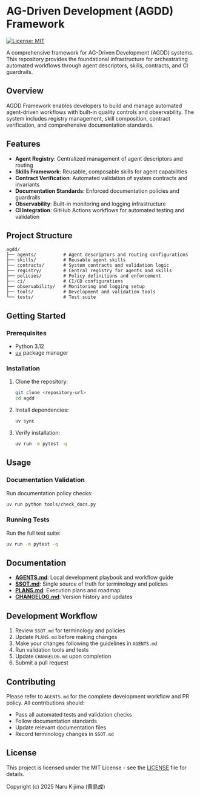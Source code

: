 # AG-Driven Development (AGDD) Framework

[![License: MIT](https://img.shields.io/badge/License-MIT-yellow.svg)](./LICENSE)

A comprehensive framework for AG-Driven Development (AGDD) systems. This repository provides the foundational infrastructure for orchestrating automated workflows through agent descriptors, skills, contracts, and CI guardrails.

## Overview

AGDD Framework enables developers to build and manage automated agent-driven workflows with built-in quality controls and observability. The system includes registry management, skill composition, contract verification, and comprehensive documentation standards.

## Features

- **Agent Registry**: Centralized management of agent descriptors and routing
- **Skills Framework**: Reusable, composable skills for agent capabilities
- **Contract Verification**: Automated validation of system contracts and invariants
- **Documentation Standards**: Enforced documentation policies and guardrails
- **Observability**: Built-in monitoring and logging infrastructure
- **CI Integration**: GitHub Actions workflows for automated testing and validation

## Project Structure

```
agdd/
├── agents/          # Agent descriptors and routing configurations
├── skills/          # Reusable agent skills
├── contracts/       # System contracts and validation logic
├── registry/        # Central registry for agents and skills
├── policies/        # Policy definitions and enforcement
├── ci/              # CI/CD configurations
├── observability/   # Monitoring and logging setup
├── tools/           # Development and validation tools
└── tests/           # Test suite
```

## Getting Started

### Prerequisites

- Python 3.12
- [uv](https://docs.astral.sh/uv/) package manager

### Installation

1. Clone the repository:
   ```bash
   git clone <repository-url>
   cd agdd
   ```

2. Install dependencies:
   ```bash
   uv sync
   ```

3. Verify installation:
   ```bash
   uv run -m pytest -q
   ```

## Usage

### Documentation Validation

Run documentation policy checks:
```bash
uv run python tools/check_docs.py
```

### Running Tests

Run the full test suite:
```bash
uv run -m pytest -q
```

## Documentation

- **[AGENTS.md](./AGENTS.md)**: Local development playbook and workflow guide
- **[SSOT.md](./SSOT.md)**: Single source of truth for terminology and policies
- **[PLANS.md](./PLANS.md)**: Execution plans and roadmap
- **[CHANGELOG.md](./CHANGELOG.md)**: Version history and updates

## Development Workflow

1. Review `SSOT.md` for terminology and policies
2. Update `PLANS.md` before making changes
3. Make your changes following the guidelines in `AGENTS.md`
4. Run validation tools and tests
5. Update `CHANGELOG.md` upon completion
6. Submit a pull request

## Contributing

Please refer to `AGENTS.md` for the complete development workflow and PR policy. All contributions should:

- Pass all automated tests and validation checks
- Follow documentation standards
- Update relevant documentation files
- Record terminology changes in `SSOT.md`

## License

This project is licensed under the MIT License - see the [LICENSE](./LICENSE) file for details.

Copyright (c) 2025 Naru Kijima (黄島成)
